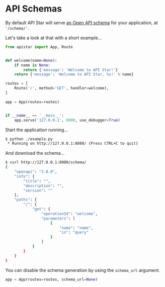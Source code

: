 # API Schemas

By default API Star will serve [an Open API schema][openapi] for your
application, at `'/schema/'`.

Let's take a look at that with a short example...

```python
from apistar import App, Route


def welcome(name=None):
    if name is None:
        return {'message': 'Welcome to API Star!'}
    return {'message': 'Welcome to API Star, %s!' % name}

routes = [
    Route('/', method='GET', handler=welcome),
]

app = App(routes=routes)


if __name__ == '__main__':
    app.serve('127.0.0.1', 8080, use_debugger=True)
```

Start the application running...

```bash
$ python ./example.py
 * Running on http://127.0.0.1:8080/ (Press CTRL+C to quit)
```

And download the schema...

```bash
$ curl http://127.0.0.1:8080/schema/
{
    "openapi": "3.0.0",
    "info": {
        "title": "",
        "description": "",
        "version": ""
    },
    "paths": {
        "/": {
            "get": {
                "operationId": "welcome",
                "parameters": [
                    {
                        "name": "name",
                        "in": "query"
                    }
                ]
            }
        }
    }
}
```

You can disable the schema generation by using the `schema_url` argument.

```python
app = App(routes=routes, schema_url=None)
```

[openapi]: https://github.com/OAI/OpenAPI-Specification
